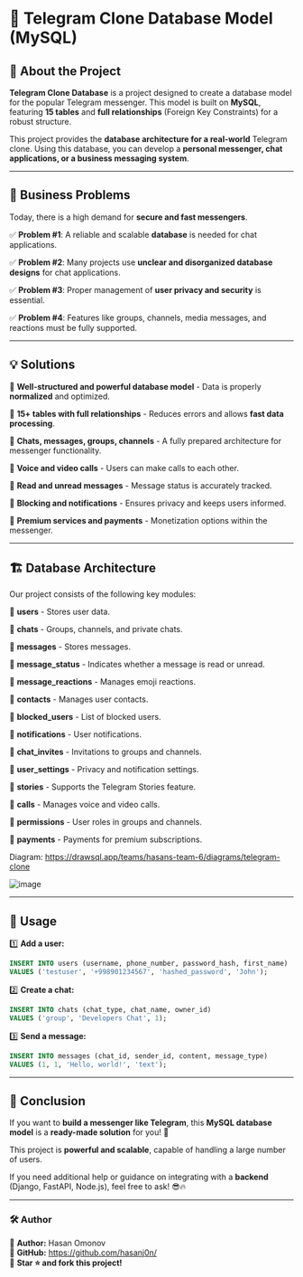 # 📲 Telegram Clone Database Model (MySQL)

## 🚀 About the Project

**Telegram Clone Database** is a project designed to create a database model for the popular Telegram messenger. This model is built on **MySQL**, featuring **15 tables** and **full relationships** (Foreign Key Constraints) for a robust structure.

This project provides the **database architecture for a real-world** Telegram clone. Using this database, you can develop a **personal messenger, chat applications, or a business messaging system**.

---

## 🎯 Business Problems

Today, there is a high demand for **secure and fast messengers**.

✅ **Problem #1**: A reliable and scalable **database** is needed for chat applications.

✅ **Problem #2**: Many projects use **unclear and disorganized database designs** for chat applications.

✅ **Problem #3**: Proper management of **user privacy and security** is essential.

✅ **Problem #4**: Features like groups, channels, media messages, and reactions must be fully supported.

---

## 💡 Solutions

🔹 **Well-structured and powerful database model** - Data is properly **normalized** and optimized.

🔹 **15+ tables with full relationships** - Reduces errors and allows **fast data processing**.

🔹 **Chats, messages, groups, channels** - A fully prepared architecture for messenger functionality.

🔹 **Voice and video calls** - Users can make calls to each other.

🔹 **Read and unread messages** - Message status is accurately tracked.

🔹 **Blocking and notifications** - Ensures privacy and keeps users informed.

🔹 **Premium services and payments** - Monetization options within the messenger.

---

## 🏗 Database Architecture

Our project consists of the following key modules:

📌 **users** - Stores user data.

📌 **chats** - Groups, channels, and private chats.

📌 **messages** - Stores messages.

📌 **message_status** - Indicates whether a message is read or unread.

📌 **message_reactions** - Manages emoji reactions.

📌 **contacts** - Manages user contacts.

📌 **blocked_users** - List of blocked users.

📌 **notifications** - User notifications.

📌 **chat_invites** - Invitations to groups and channels.

📌 **user_settings** - Privacy and notification settings.

📌 **stories** - Supports the Telegram Stories feature.

📌 **calls** - Manages voice and video calls.

📌 **permissions** - User roles in groups and channels.

📌 **payments** - Payments for premium subscriptions.

Diagram: https://drawsql.app/teams/hasans-team-6/diagrams/telegram-clone

![image](https://github.com/user-attachments/assets/53fecdf2-717c-4faf-9396-02290a6c2925)


---


## 📌 Usage

1️⃣ **Add a user:**

```sql
INSERT INTO users (username, phone_number, password_hash, first_name)
VALUES ('testuser', '+998901234567', 'hashed_password', 'John');
```

2️⃣ **Create a chat:**

```sql
INSERT INTO chats (chat_type, chat_name, owner_id)
VALUES ('group', 'Developers Chat', 1);
```

3️⃣ **Send a message:**

```sql
INSERT INTO messages (chat_id, sender_id, content, message_type)
VALUES (1, 1, 'Hello, world!', 'text');
```

---

## 🌟 Conclusion

If you want to **build a messenger like Telegram**, this **MySQL database model** is a **ready-made solution** for you! 🚀

This project is **powerful and scalable**, capable of handling a large number of users.

If you need additional help or guidance on integrating with a **backend** (Django, FastAPI, Node.js), feel free to ask! 😎🔥

---

### 🛠 Author

📌 **Author:** Hasan Omonov\
📌 **GitHub:** https://github.com/hasanj0n/ \
📌 **Star ⭐️ and fork this project!**

